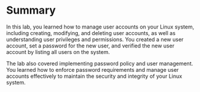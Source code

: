 # Summary

In this lab, you learned how to manage user accounts on your Linux system, including creating, modifying, and deleting user accounts, as well as understanding user privileges and permissions. You created a new user account, set a password for the new user, and verified the new user account by listing all users on the system.

The lab also covered implementing password policy and user management. You learned how to enforce password requirements and manage user accounts effectively to maintain the security and integrity of your Linux system.
